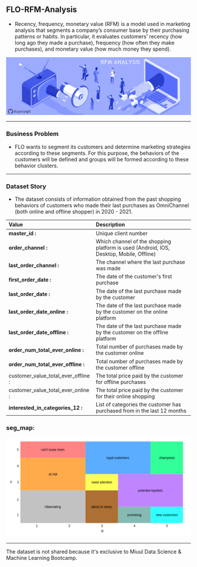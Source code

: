 ## FLO-RFM-Analysis

- Recency, frequency, monetary value (RFM) is a model used in marketing analysis that segments a company’s consumer base by their purchasing patterns or habits. In particular, it evaluates customers’ recency (how long ago they made a purchase), frequency (how often they make purchases), and monetary value (how much money they spend).



![](image.jpg)

---

### Business Problem
- FLO wants to segment its customers and determine marketing strategies according to these segments. For this purpose, the behaviors of the customers will be defined and groups will be formed according to these behavior clusters.



---

### Dataset Story
- The dataset consists of information obtained from the past shopping behaviors of customers who made their last purchases as OmniChannel (both online and offline shopper) in 2020 - 2021.


|Value| Description                                         |
|:----|:----------------------------------------------------|
|**master_id :**| Unique client number                                   |
|**order_channel :**| Which channel of the shopping platform is used (Android, IOS, Desktop, Mobile, Offline)                |
|**last_order_channel :**| The channel where the last purchase was made |
|**first_order_date :** | The date of the customer's first purchase     |
|**last_order_date :**| The date of the last purchase made by the customer                                 |
|**last_order_date_online :**| The date of the last purchase made by the customer on the online platform                 |
|**last_order_date_offline :**| The date of the last purchase made by the customer on the offline platform |
|**order_num_total_ever_online :**| Total number of purchases made by the customer online      |                                
|**order_num_total_ever_offline :**| Total number of purchases made by the customer offline                |
|customer_value_total_ever_offline : | The total price paid by the customer for offline purchases |
|customer_value_total_ever_online : |The total price paid by the customer for their online shopping |
|**interested_in_categories_12 :**| List of categories the customer has purchased from in the last 12 months |

### seg_map:

<p align="center">
  <img src="https://github.com/duyaryigit/FLO-RFM-Analysis/blob/main/segments.png?raw=true" alt="RFM Segmentation"/>
</p>

---

The dataset is not shared because it's exclusive to Miuul Data Science & Machine Learning Bootcamp.
